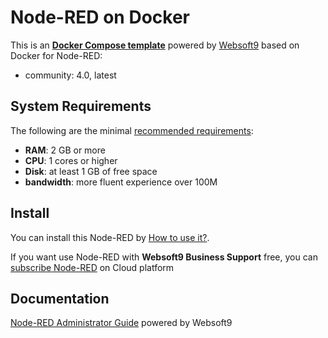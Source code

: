 # Node-RED on Docker  

This is an **[Docker Compose template](https://github.com/Websoft9/docker-library)** powered by [Websoft9](https://www.websoft9.com) based on Docker for Node-RED:


 - community:  4.0, latest


## System Requirements

The following are the minimal [recommended requirements](https://nodered.org/docs/getting-started/docker):

* **RAM**: 2 GB or more
* **CPU**: 1 cores or higher
* **Disk**: at least 1 GB of free space
* **bandwidth**: more fluent experience over 100M  

## Install

You can install this Node-RED by [How to use it?](https://github.com/Websoft9/docker-library#how-to-use-it).   

If you want use Node-RED with **Websoft9 Business Support** free, you can [subscribe Node-RED](https://www.websoft9.com/apps) on Cloud platform

## Documentation

[Node-RED Administrator Guide](https://support.websoft9.com/docs/nodered) powered by Websoft9